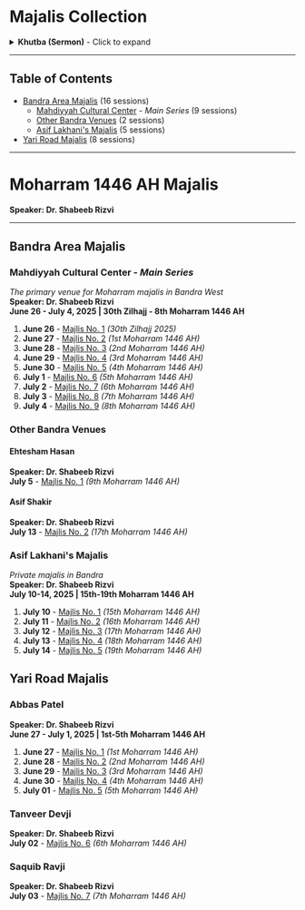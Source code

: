 # Majalis Collection

<details>
<summary><strong>Khutba (Sermon)</strong> - Click to expand</summary>

**رحم الله من قرأ الفاتحة.**  
*(May Allah have mercy on whoever recites Al-Fatiha.)*

**بسم الله الرحمن الرحيم.**  
*(In the name of Allah, the Most Gracious, the Most Merciful.)*

**اعوذ بالله السميع العليم من الشيطان الرجيم**  
*(I seek refuge with Allah, the All-Hearing, the All-Knowing, from the accursed Satan.)*

**بسم الله الرحمن الرحيم**  
*(In the name of Allah, the Most Gracious, the Most Merciful.)*

**لا حول ولا قوة الا بالله العلي العظيم**  
*(There is no power and no strength except with Allah, the Most High, the Most Great.)*

**حسبنا الله ونعم الوكيل نعم المولى ونعم النصير**  
*(Allah is sufficient for us, and He is the best Disposer of affairs. What an excellent Protector and what an excellent Helper.)*

**الحمد لله رب العالمين**  
*(All praise is due to Allah, Lord of the worlds.)*

**والعاقبة لاهل التقوى واليقين**  
*(And the good outcome is for the people of piety and certainty.)*

**والصلاة والسلام على اشرف الانبياء والمرسلين**  
*(And peace and blessings be upon the noblest of prophets and messengers,)*

**حبيب اله العالمين**  
*(the beloved of the God of all worlds,)*

Abul Qasim Muhammad (peace be upon him and his holy family).

**اللهم صل على محمد وآل محمد وعجل فرجهم**  
*(O Allah, bless Muhammad and the family of Muhammad and hasten their relief.)*

**صلى الله عليه واله المعصومين**  
*(May Allah's blessings be upon him and his infallible family,)*

**الذين اذهب الله عنهم الرجس وطهرهم تطهيرا**  
*(those from whom Allah removed all impurity and purified them with a thorough purification.)*

**اللهم صل على محمد وآل محمد وعجل فرجهم**  
*(O Allah, bless Muhammad and the family of Muhammad and hasten their relief.)*

**سيما بقية الله في الارضين**  
*(especially the remnant of Allah on earth,)*

**امام زماننا**  
*(our Imam of our time,)*

**وولي امرنا**  
*(our guardian,)*

**وصاحبنا**  
*(our companion,)*

**ومولانا**  
*(our master,)*

**وحبيبنا**  
*(our beloved,)*

**وطبيبنا**  
*(our healer,)*

**وانيسنا**  
*(our intimate friend,)*

**ومونسنا**  
*(our comforter,)*

**الكف الحصين وغياث المضطر المستكين**  
*(the strong fortress and the succor of the distressed and needy.)*

**روحي وارواح العالمين له الفدا**  
*(May my soul and the souls of all worlds be sacrificed for him.)*

</details>

---

## Table of Contents

- [Bandra Area Majalis](#bandra-area-majalis) (16 sessions)
  - [Mahdiyyah Cultural Center](#mahdiyyah-cultural-center) - *Main Series* (9 sessions)
  - [Other Bandra Venues](#other-bandra-venues) (2 sessions)  
  - [Asif Lakhani's Majalis](#asif-lakhanis-majalis) (5 sessions)
- [Yari Road Majalis](#yari-road-majalis) (8 sessions)

---

# Moharram 1446 AH Majalis

**Speaker: Dr. Shabeeb Rizvi**

---
## Bandra Area Majalis

### Mahdiyyah Cultural Center - *Main Series* 
*The primary venue for Moharram majalis in Bandra West*  
**Speaker: Dr. Shabeeb Rizvi**  
**June 26 - July 4, 2025 | 30th Zilhajj - 8th Moharram 1446 AH**

1. **June 26** - [Majlis No. 1](2025/2025-06-26_Mahdiyyah_Majlis01_DrShabeebRizvi) *(30th Zilhajj 2025)*
2. **June 27** - [Majlis No. 2](2025/2025-06-27_Mahdiyyah_Majlis02_DrShabeebRizvi) *(1st Moharram 1446 AH)*
3. **June 28** - [Majlis No. 3](2025/2025-06-28_Mahdiyyah_Majlis03_DrShabeebRizvi) *(2nd Moharram 1446 AH)*
4. **June 29** - [Majlis No. 4](2025/2025-06-29_Mahdiyyah_Majlis04_DrShabeebRizvi) *(3rd Moharram 1446 AH)*
5. **June 30** - [Majlis No. 5](2025/2025-06-30_Mahdiyyah_Majlis05_DrShabeebRizvi) *(4th Moharram 1446 AH)*
6. **July 1** - [Majlis No. 6](2025/2025-07-01_Mahdiyyah_Majlis06_DrShabeebRizvi) *(5th Moharram 1446 AH)*
7. **July 2** - [Majlis No. 7](2025/2025-07-02_Mahdiyyah_Majlis07_DrShabeebRizvi) *(6th Moharram 1446 AH)*
8. **July 3** - [Majlis No. 8](2025/2025-07-03_Mahdiyyah_Majlis08_DrShabeebRizvi) *(7th Moharram 1446 AH)*
9. **July 4** - [Majlis No. 9](2025/2025-07-04_Mahdiyyah_Majlis09_DrShabeebRizvi) *(8th Moharram 1446 AH)*

### Other Bandra Venues

#### Ehtesham Hasan
**Speaker: Dr. Shabeeb Rizvi**  
**July 5** - [Majlis No. 1](2025/2025-07-05_Bandra_EhteshamHasan_DrShabeebRizvi) *(9th Moharram 1446 AH)*

#### Asif Shakir  
**Speaker: Dr. Shabeeb Rizvi**  
**July 13** - [Majlis No. 2](2025/2025-07-13_Bandra_AsifShakir_DrShabeebRizvi) *(17th Moharram 1446 AH)*

### Asif Lakhani's Majalis
*Private majalis in Bandra*  
**Speaker: Dr. Shabeeb Rizvi**  
**July 10-14, 2025 | 15th-19th Moharram 1446 AH**

1. **July 10** - [Majlis No. 1](2025/2025-07-10_Bandra_AsifLakhani_Majlis01_DrShabeebRizvi) *(15th Moharram 1446 AH)*
2. **July 11** - [Majlis No. 2](2025/2025-07-11_Bandra_AsifLakhani_Majlis02_DrShabeebRizvi) *(16th Moharram 1446 AH)*
3. **July 12** - [Majlis No. 3](2025/2025-07-12_Bandra_AsifLakhani_Majlis03_DrShabeebRizvi) *(17th Moharram 1446 AH)*
4. **July 13** - [Majlis No. 4](2025/2025-07-13_Bandra_AsifLakhani_Majlis04_DrShabeebRizvi) *(18th Moharram 1446 AH)*
5. **July 14** - [Majlis No. 5](2025/2025-07-14_Bandra_AsifLakhani_Majlis05_DrShabeebRizvi) *(19th Moharram 1446 AH)*

## Yari Road Majalis

### Abbas Patel
**Speaker: Dr. Shabeeb Rizvi**  
**June 27 - July 1, 2025 | 1st-5th Moharram 1446 AH**

1. **June 27** - [Majlis No. 1](2025/2025-06-27_YariRoad_Majlis01_AbbasPatel_DrShabeebRizvi) *(1st Moharram 1446 AH)*
2. **June 28** - [Majlis No. 2](2025/2025-06-28_YariRoad_Majlis02_AbbasPatel_DrShabeebRizvi) *(2nd Moharram 1446 AH)*
3. **June 29** - [Majlis No. 3](2025/2025-06-29_YariRoad_Majlis03_AbbasPatel_DrShabeebRizvi) *(3rd Moharram 1446 AH)*
4. **June 30** - [Majlis No. 4](2025/2025-06-30_YariRoad_Majlis04_AbbasPatel_DrShabeebRizvi) *(4th Moharram 1446 AH)*
5. **July 01** - [Majlis No. 5](2025/2025-07-01_YariRoad_Majlis05_AbbasPatel_DrShabeebRizvi) *(5th Moharram 1446 AH)*

### Tanveer Devji
**Speaker: Dr. Shabeeb Rizvi**  
**July 02** - [Majlis No. 6](2025/2025-07-02_YariRoad_Majlis06_TanveerDevji_DrShabeebRizvi) *(6th Moharram 1446 AH)*

### Saquib Ravji
**Speaker: Dr. Shabeeb Rizvi**  
**July 03** - [Majlis No. 7](2025/2025-07-03_YariRoad_Majlis07_SaquibRavji_DrShabeebRizvi) *(7th Moharram 1446 AH)*
